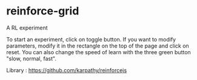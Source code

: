 # reinforce-grid
A RL experiment


To start an experiment, click on toggle button. If you want to modify parameters, modify it in the rectangle on the top of the page and click on reset. You can also change the speed of learn with the three green button "slow, normal, fast".

Library : https://github.com/karpathy/reinforcejs
